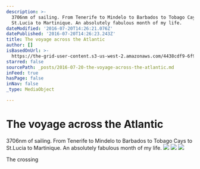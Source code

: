 ```yaml
---
description: >-
  3706nm of sailing. From Tenerife to Mindelo to Barbados to Tobago Cays to
  St.Lucia to Martinique. An absolutely fabulous month of my life.
dateModified: '2016-07-20T14:26:21.076Z'
datePublished: '2016-07-20T14:26:23.243Z'
title: The voyage across the Atlantic
author: []
isBasedOnUrl: >-
  https://the-grid-user-content.s3-us-west-2.amazonaws.com/4438cdf9-6f9a-418c-ac81-38268d363cd9.jpg
starred: false
sourcePath: _posts/2016-07-20-the-voyage-across-the-atlantic.md
inFeed: true
hasPage: false
inNav: false
_type: MediaObject

---
```

# The voyage across the Atlantic

3706nm of sailing. From Tenerife to Mindelo to Barbados to Tobago Cays to St.Lucia to Martinique. An absolutely fabulous month of my life.
![](https://s3-us-west-2.amazonaws.com/the-grid-img/p/301397faae7f27fd74f5eec8c5fe28ed899b4c8e.jpg)
![](https://the-grid-user-content.s3-us-west-2.amazonaws.com/18d2ff43-39f7-47e2-983c-87adb982b5af.jpg)
![](https://the-grid-user-content.s3-us-west-2.amazonaws.com/4438cdf9-6f9a-418c-ac81-38268d363cd9.jpg)

The crossing